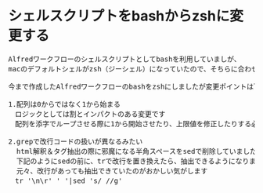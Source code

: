 # シェルスクリプトをbashからzshに変更する

<pre>
Alfredワークフローのシェルスクリプトとしてbashを利用していましが、
macのデフォルトシェルがzsh（ジーシェル）になっていたので、そちらに合わせました

今まで作成したAlfredワークフローのbashをzshにしましたが変更ポイントは下記2点でした

1.配列は0からではなく1から始まる
　ロジックとしては割とインパクトのある変更です
　配列を添字でループさせる際に1から開始させたり、上限値を修正したりする必要がありました
 
2.grepで改行コードの扱いが異なるみたい
  html解釈＆タグ抽出の際に邪魔になる半角スペースをsedで削除していましたが、うまく抽出できなくなりました
  下記のようにsedの前に、trで改行を置き換えたら、抽出できるようになりました
  元々、改行があっても抽出できていたのがおかしい気がします
　tr '\n\r' ' '|sed 's/ //g'

</pre>
